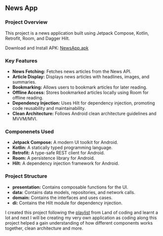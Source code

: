 ## **News App**

### **Project Overview**

This project is a news application built using Jetpack Compose, Kotlin, Retrofit, Room, and Dagger Hilt. 

Download and Install APK: [NewsApp.apk](https://github.com/harshissocial/NewsApp/blob/master/NewsApp.apk)

### **Key Features**
* **News Fetching:** Fetches news articles from the News API.
* **Article Display:** Displays news articles with headlines, images, and summaries.
* **Bookmarking:** Allows users to bookmark articles for later reading.
* **Offline Access:** Stores bookmarked articles locally using Room for offline reading.
* **Dependency Injection:** Uses Hilt for dependency injection, promoting code reusability and maintainability.
* **Clean Architecture:** Follows Android clean architecture guidelines and MVVM/MVI.

### **Componenets Used**
* **Jetpack Compose:** A modern UI toolkit for Android.
* **Kotlin:** A statically typed programming language.
* **Retrofit:** A type-safe REST client for Android.
* **Room:** A persistence library for Android.
* **Hilt:** A dependency injection framework for Android.

### **Project Structure**
* **presentation:** Contains composable functions for the UI.
* **data:** Contains data models, repositories, and network calls.
* **domain:** Contains the interfaces and uses cases.
* **di:** Contains the Hilt module for dependency injection.

I created this project following the [playlist]([https://github.com/harshissocial/NewsApp/blob/master/NewsApp.apk](https://www.youtube.com/playlist?list=PLzZEuVaFb9Exi-pc8qtHBrrLg8bUn-TP6)) from Land of coding and learnt a lot and next I will be creating my very own application as coding along this project helped a gain understanding of how different components works together, clean architecture and more.
